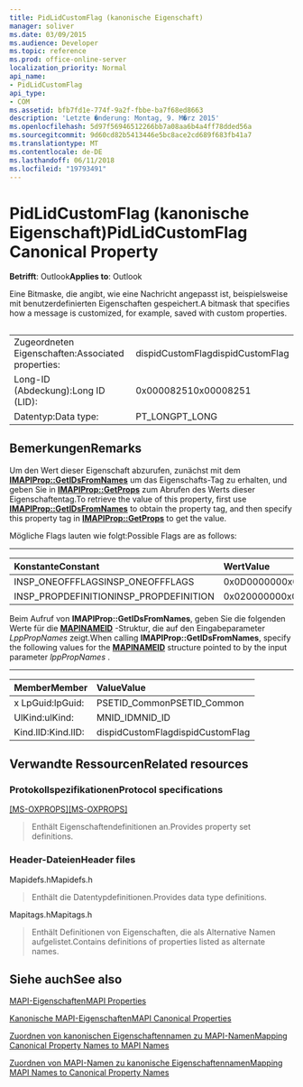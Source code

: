 ```yaml
---
title: PidLidCustomFlag (kanonische Eigenschaft)
manager: soliver
ms.date: 03/09/2015
ms.audience: Developer
ms.topic: reference
ms.prod: office-online-server
localization_priority: Normal
api_name:
- PidLidCustomFlag
api_type:
- COM
ms.assetid: bfb7fd1e-774f-9a2f-fbbe-ba7f68ed8663
description: 'Letzte �nderung: Montag, 9. M�rz 2015'
ms.openlocfilehash: 5d97f56946512266bb7a08aa6b4a4ff78dded56a
ms.sourcegitcommit: 9d60cd82b5413446e5bc8ace2cd689f683fb41a7
ms.translationtype: MT
ms.contentlocale: de-DE
ms.lasthandoff: 06/11/2018
ms.locfileid: "19793491"
---
```

# <a name="pidlidcustomflag-canonical-property"></a><span data-ttu-id="bf207-103">PidLidCustomFlag (kanonische Eigenschaft)</span><span class="sxs-lookup"><span data-stu-id="bf207-103">PidLidCustomFlag Canonical Property</span></span>

  
  
<span data-ttu-id="bf207-104">**Betrifft**: Outlook</span><span class="sxs-lookup"><span data-stu-id="bf207-104">**Applies to**: Outlook</span></span> 
  
<span data-ttu-id="bf207-105">Eine Bitmaske, die angibt, wie eine Nachricht angepasst ist, beispielsweise mit benutzerdefinierten Eigenschaften gespeichert.</span><span class="sxs-lookup"><span data-stu-id="bf207-105">A bitmask that specifies how a message is customized, for example, saved with custom properties.</span></span>
  
## 

|||
|:-----|:-----|
|<span data-ttu-id="bf207-106">Zugeordneten Eigenschaften:</span><span class="sxs-lookup"><span data-stu-id="bf207-106">Associated properties:</span></span>  <br/> |<span data-ttu-id="bf207-107">dispidCustomFlag</span><span class="sxs-lookup"><span data-stu-id="bf207-107">dispidCustomFlag</span></span>  <br/> |
|<span data-ttu-id="bf207-108">Long-ID (Abdeckung):</span><span class="sxs-lookup"><span data-stu-id="bf207-108">Long ID (LID):</span></span>  <br/> |<span data-ttu-id="bf207-109">0x00008251</span><span class="sxs-lookup"><span data-stu-id="bf207-109">0x00008251</span></span>  <br/> |
|<span data-ttu-id="bf207-110">Datentyp:</span><span class="sxs-lookup"><span data-stu-id="bf207-110">Data type:</span></span>  <br/> |<span data-ttu-id="bf207-111">PT_LONG</span><span class="sxs-lookup"><span data-stu-id="bf207-111">PT_LONG</span></span>  <br/> |
   
## <a name="remarks"></a><span data-ttu-id="bf207-112">Bemerkungen</span><span class="sxs-lookup"><span data-stu-id="bf207-112">Remarks</span></span>

<span data-ttu-id="bf207-113">Um den Wert dieser Eigenschaft abzurufen, zunächst mit dem **[IMAPIProp::GetIDsFromNames](imapiprop-getidsfromnames.md)** um das Eigenschafts-Tag zu erhalten, und geben Sie in **[IMAPIProp::GetProps](imapiprop-getprops.md)** zum Abrufen des Werts dieser Eigenschaftentag.</span><span class="sxs-lookup"><span data-stu-id="bf207-113">To retrieve the value of this property, first use **[IMAPIProp::GetIDsFromNames](imapiprop-getidsfromnames.md)** to obtain the property tag, and then specify this property tag in **[IMAPIProp::GetProps](imapiprop-getprops.md)** to get the value.</span></span> 
  
<span data-ttu-id="bf207-114">Mögliche Flags lauten wie folgt:</span><span class="sxs-lookup"><span data-stu-id="bf207-114">Possible Flags are as follows:</span></span>
  
****

|<span data-ttu-id="bf207-115">**Konstante**</span><span class="sxs-lookup"><span data-stu-id="bf207-115">**Constant**</span></span>|<span data-ttu-id="bf207-116">**Wert**</span><span class="sxs-lookup"><span data-stu-id="bf207-116">**Value**</span></span>|
|:-----|:-----|
|<span data-ttu-id="bf207-117">INSP_ONEOFFFLAGS</span><span class="sxs-lookup"><span data-stu-id="bf207-117">INSP_ONEOFFFLAGS</span></span>  <br/> |<span data-ttu-id="bf207-118">0x0D000000</span><span class="sxs-lookup"><span data-stu-id="bf207-118">0x0D000000</span></span>  <br/> |
|<span data-ttu-id="bf207-119">INSP_PROPDEFINITION</span><span class="sxs-lookup"><span data-stu-id="bf207-119">INSP_PROPDEFINITION</span></span>  <br/> |<span data-ttu-id="bf207-120">0x02000000</span><span class="sxs-lookup"><span data-stu-id="bf207-120">0x02000000</span></span>  <br/> |
   
<span data-ttu-id="bf207-121">Beim Aufruf von **IMAPIProp::GetIDsFromNames**, geben Sie die folgenden Werte für die **[MAPINAMEID](mapinameid.md)** -Struktur, die auf den Eingabeparameter *LppPropNames* zeigt.</span><span class="sxs-lookup"><span data-stu-id="bf207-121">When calling **IMAPIProp::GetIDsFromNames**, specify the following values for the **[MAPINAMEID](mapinameid.md)** structure pointed to by the input parameter  *lppPropNames*  .</span></span> 
  
****

|<span data-ttu-id="bf207-122">**Member**</span><span class="sxs-lookup"><span data-stu-id="bf207-122">**Member**</span></span>|<span data-ttu-id="bf207-123">**Value**</span><span class="sxs-lookup"><span data-stu-id="bf207-123">**Value**</span></span>|
|:-----|:-----|
|<span data-ttu-id="bf207-124">x LpGuid:</span><span class="sxs-lookup"><span data-stu-id="bf207-124">lpGuid:</span></span>  <br/> |<span data-ttu-id="bf207-125">PSETID_Common</span><span class="sxs-lookup"><span data-stu-id="bf207-125">PSETID_Common</span></span>  <br/> |
|<span data-ttu-id="bf207-126">UlKind:</span><span class="sxs-lookup"><span data-stu-id="bf207-126">ulKind:</span></span>  <br/> |<span data-ttu-id="bf207-127">MNID_ID</span><span class="sxs-lookup"><span data-stu-id="bf207-127">MNID_ID</span></span>  <br/> |
|<span data-ttu-id="bf207-128">Kind.lID:</span><span class="sxs-lookup"><span data-stu-id="bf207-128">Kind.lID:</span></span>  <br/> |<span data-ttu-id="bf207-129">dispidCustomFlag</span><span class="sxs-lookup"><span data-stu-id="bf207-129">dispidCustomFlag</span></span>  <br/> |
   
## <a name="related-resources"></a><span data-ttu-id="bf207-130">Verwandte Ressourcen</span><span class="sxs-lookup"><span data-stu-id="bf207-130">Related resources</span></span>

### <a name="protocol-specifications"></a><span data-ttu-id="bf207-131">Protokollspezifikationen</span><span class="sxs-lookup"><span data-stu-id="bf207-131">Protocol specifications</span></span>

<span data-ttu-id="bf207-132">[[MS-OXPROPS]](http://msdn.microsoft.com/library/f6ab1613-aefe-447d-a49c-18217230b148%28Office.15%29.aspx)</span><span class="sxs-lookup"><span data-stu-id="bf207-132">[[MS-OXPROPS]](http://msdn.microsoft.com/library/f6ab1613-aefe-447d-a49c-18217230b148%28Office.15%29.aspx)</span></span>
  
> <span data-ttu-id="bf207-133">Enthält Eigenschaftendefinitionen an.</span><span class="sxs-lookup"><span data-stu-id="bf207-133">Provides property set definitions.</span></span>
    
### <a name="header-files"></a><span data-ttu-id="bf207-134">Header-Dateien</span><span class="sxs-lookup"><span data-stu-id="bf207-134">Header files</span></span>

<span data-ttu-id="bf207-135">Mapidefs.h</span><span class="sxs-lookup"><span data-stu-id="bf207-135">Mapidefs.h</span></span>
  
> <span data-ttu-id="bf207-136">Enthält die Datentypdefinitionen.</span><span class="sxs-lookup"><span data-stu-id="bf207-136">Provides data type definitions.</span></span>
    
<span data-ttu-id="bf207-137">Mapitags.h</span><span class="sxs-lookup"><span data-stu-id="bf207-137">Mapitags.h</span></span>
  
> <span data-ttu-id="bf207-138">Enthält Definitionen von Eigenschaften, die als Alternative Namen aufgelistet.</span><span class="sxs-lookup"><span data-stu-id="bf207-138">Contains definitions of properties listed as alternate names.</span></span>
    
## <a name="see-also"></a><span data-ttu-id="bf207-139">Siehe auch</span><span class="sxs-lookup"><span data-stu-id="bf207-139">See also</span></span>



[<span data-ttu-id="bf207-140">MAPI-Eigenschaften</span><span class="sxs-lookup"><span data-stu-id="bf207-140">MAPI Properties</span></span>](mapi-properties.md)
  
[<span data-ttu-id="bf207-141">Kanonische MAPI-Eigenschaften</span><span class="sxs-lookup"><span data-stu-id="bf207-141">MAPI Canonical Properties</span></span>](mapi-canonical-properties.md)
  
[<span data-ttu-id="bf207-142">Zuordnen von kanonischen Eigenschaftennamen zu MAPI-Namen</span><span class="sxs-lookup"><span data-stu-id="bf207-142">Mapping Canonical Property Names to MAPI Names</span></span>](mapping-canonical-property-names-to-mapi-names.md)
  
[<span data-ttu-id="bf207-143">Zuordnen von MAPI-Namen zu kanonische Eigenschaftennamen</span><span class="sxs-lookup"><span data-stu-id="bf207-143">Mapping MAPI Names to Canonical Property Names</span></span>](mapping-mapi-names-to-canonical-property-names.md)

